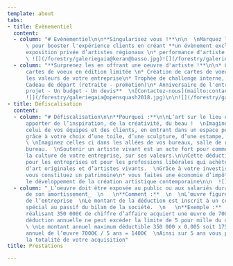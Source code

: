 ```yaml
---
template: about
tabs:
- title: Evènementiel
  content:
  - column: "# Evènementiel\n\n**Singularisez vous !**\n\n  \nMarquez les esprits
      \ pour booster l'expérience clients en créant **un évènement exclusif :**\n\n*
      exposition privée d’artistes régionaux \n* performance d'artiste en live \n\n
      \ ![](/forestry/galeriegaia@keran@basso.jpg)![](/forestry/galeriegaia@audi@molliere.jpg)\n\n![](/forestry/event.jpg)"
  - column: "**Surprenez les en offrant une oeuvre d'artiste !**\n\n* Catalogue de
      cartes de voeux en édition limitée \n* Création de cartes de voeux représentant
      les valeurs de votre entreprise\n* Trophée de challenge interne, sportif\n*
      Cadeau de départ (retraite - promotion)\n* Anniversaire de l'entreprise \n\n**Un
      projet - Un budget - Un devis**  \n[Contactez-nous](mailto:contact@galeriegaia.fr)\n\n*
      ![](/forestry/galeriegaia@opensquash2018.jpg)\n\n![](/forestry/galeriegaia@lnh-coffretanniversaire.jpg)\n\n![](/forestry/2.jpg)"
- title: Défiscalisation
  content:
  - column: "# Défiscalisation\n\n**Pourquoi :**\n\nL’art sur le lieu de travail peut
      apporter de l’inspiration, de la créativité, du beau !  \nImaginez votre plaisir,
      celui de vos équipes et des clients, en entrant dans un espace personnalisé
      grâce à votre choix d’une toile, d’une sculpture, d’une estampe, photo ou dessin.
      \ \nImaginez celles ci dans les allées de vos bureaux, salle de réunion ou votre
      bureau.  \nSoutenir un artiste vivant est un acte fort pour communiquer sur
      la culture de votre entreprise, sur ses valeurs.\n\nCette déduction a été créée
      pour les entreprises et pour les professions libérales qui achètent des œuvres
      d’art originales et d’artistes vivants.  \nGrâce à votre investissement :\n\n*
      vous constituez un patrimoine\n* vous faites une économie d’impôts\n* vous soutenez
      le développement de la création artistique contemporaine\n\n  ![](/forestry/20190202_131517.jpg)"
  - column: "_L’oeuvre doit être exposée au public ou aux salariés durant 5 ans, durée
      de son amortissement_  \n   \n**Comment :**  \n  \nL’œuvre figure dans les immobilisations
      de l’entreprise  \nLe montant de la déduction est inscrit à un compte de réserve
      spécial au passif du bilan de la société.  \n   \n**Exemple :**  \n  \nUne entreprise
      réalisant 350 000€ de chiffre d’affaire acquiert une œuvre de 7000€ HT  \nLa
      déduction annuelle ne peut excéder la limite de 5 pour mille du chiffre d’affaire.
      \ \nLe montant annuel maximum déductible 350 000 x 0,005 soit 1750€  \nAmortissement
      annuel de l’œuvre 7000€ / 5 ans = 1400€  \nAinsi sur 5 ans vous pouvez déduire
      la totalité de votre acquisition"
title: Prestations

---
```

